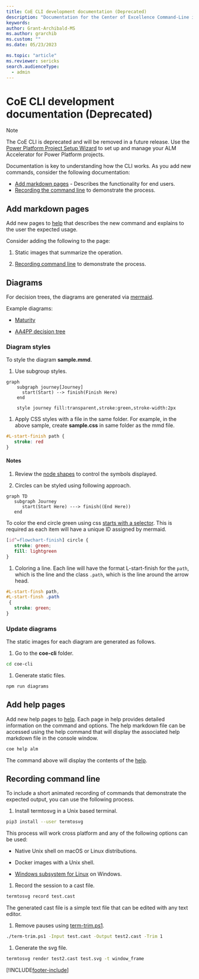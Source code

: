 ```yaml
---
title: CoE CLI development documentation (Deprecated)
description: "Documentation for the Center of Excellence Command-Line interface commands"
keywords: 
author: Grant-Archibald-MS
ms.author: grarchib
ms.custom: ""
ms.date: 05/23/2023

ms.topic: "article"
ms.reviewer: sericks
search.audienceType: 
  - admin
---
```


# CoE CLI development documentation (Deprecated)

> [!NOTE]
> The CoE CLI is deprecated and will be removed in a future release. Use the [Power Platform Project Setup Wizard](../../../alm-accelerator/setup-admin-tasks.md) to set up and manage your ALM Accelerator for Power Platform projects.

Documentation is key to understanding how the CLI works. As you add new commands, consider the following documentation:

- [Add markdown pages](#add-markdown-pages) - Describes the functionality for end users.
- [Recording the command line](#recording-command-line) to demonstrate the process.

## Add markdown pages

Add new pages to [help](https://github.com/microsoft/coe-starter-kit/tree/main/coe-cli/docs/help/overview.md) that describes the new command and explains to the user the expected usage.

Consider adding the following to the page:

1. Static images that summarize the operation.

1. [Recording command line](#recording-command-line) to demonstrate the process.

## Diagrams

For decision trees, the diagrams are generated via [mermaid](https://mermaid-js.github.io/mermaid).

Example diagrams:

- [Maturity](/power-platform/guidance/coe/cli/alm/maturity/maturity.svg)

- [AA4PP decision tree](/power-platform/guidance/coe/cli/alm/maturity/decision-tree.svg)

### Diagram styles

To style the diagram **sample.mmd**.

1. Use subgroup styles.

```mermaid
graph
    subgraph journey[Journey]
      start(Start) --> finish(Finish Here)
    end

    style journey fill:transparent,stroke:green,stroke-width:2px
```

1. Apply CSS styles with a file in the same folder. For example, in the above sample, create **sample.css** in same folder as the mmd file.

```css
#L-start-finish path {
   stroke: red
}
```

#### Notes

1. Review the [node shapes](https://mermaid-js.github.io/mermaid/#/flowchart?id=node-shapes) to control the symbols displayed.

1. Circles can be styled using following approach.

```mermaid
graph TD
   subgraph Journey
      start(Start Here) ---> finish((End Here))
   end
```

To color the end circle green using css [starts with a selector](https://www.w3schools.com/cssref/sel_attr_begin.asp). This is required as each item will have a unique ID assigned by mermaid.

```css
[id^=flowchart-finish] circle {
   stroke: green;
   fill: lightgreen
}
```

1. Coloring a line. Each line will have the format L-start-finish for the `path`, which is the line and the class `.path`, which is the line around the arrow head.

```css
#L-start-finsh path,
#L-start-finsh .path
 {
   stroke: green;
}
```

### Update diagrams

The static images for each diagram are generated as follows.

1. Go to the **coe-cli** folder.

```bash
cd coe-cli
```

1. Generate static files.

```bash
npm run diagrams
```

## Add help pages

Add new help pages to [help](https://github.com/microsoft/coe-starter-kit/tree/main/coe-cli/docs/help/overview.md). Each page in help provides detailed information on the command and options. The help markdown file can be accessed using the help command that will display the associated help markdown file in the console window.

```bash
coe help alm
```

The command above will display the contents of the [help](https://aka.ms/coe-cli/help/alm).

## Recording command line

To include a short animated recording of commands that demonstrate the expected output, you can use the following process.

1. Install termtosvg in a Unix based terminal.

```bash
pip3 install --user termtosvg
```

This process will work cross platform and any of the following options can be used:

- Native Unix shell on macOS or Linux distributions.

- Docker images with a Unix shell.

- [Windows subsystem for Linux](/windows/wsl/install-win10) on Windows.

1. Record the session to a cast file.

```bash
termtosvg record test.cast
```

The generated cast file is a simple text file that can be edited with any text editor.

1. Remove pauses using [term-trim.ps1](https://github.com/microsoft/coe-starter-kit/tree/main/coe-cli/scripts/scripts/term-trim.ps1).

```bash
./term-trim.ps1 -Input test.cast -Output test2.cast -Trim 1

```

1. Generate the svg file.

```bash
termtosvg render test2.cast test.svg -t window_frame
```

[!INCLUDE[footer-include](../../../../includes/footer-banner.md)]
